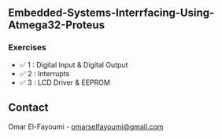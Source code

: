 ## Embedded-Systems-Interrfacing-Using-Atmega32-Proteus


### Exercises
* ✅ 1 : Digital Input & Digital Output 
* ✅ 2 : Interrupts
* ✅ 3 : LCD Driver & EEPROM



<!-- CONTACT -->
## Contact

Omar El-Fayoumi - omarselfayoumi@gmail.com

